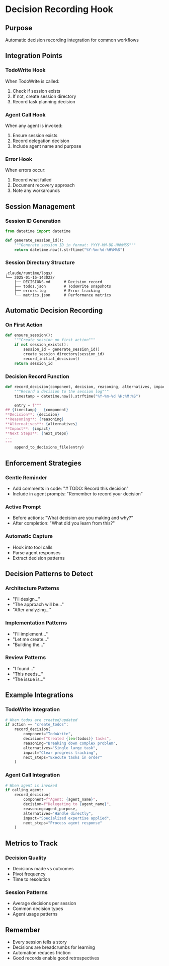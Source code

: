 # Decision Recording Hook

## Purpose
Automatic decision recording integration for common workflows

## Integration Points

### TodoWrite Hook
When TodoWrite is called:
1. Check if session exists
2. If not, create session directory
3. Record task planning decision

### Agent Call Hook
When any agent is invoked:
1. Ensure session exists
2. Record delegation decision
3. Include agent name and purpose

### Error Hook
When errors occur:
1. Record what failed
2. Document recovery approach
3. Note any workarounds

## Session Management

### Session ID Generation
```python
from datetime import datetime

def generate_session_id():
    """Generate session ID in format: YYYY-MM-DD-HHMMSS"""
    return datetime.now().strftime("%Y-%m-%d-%H%M%S")
```

### Session Directory Structure
```
.claude/runtime/logs/
└── 2025-01-16-143022/
    ├── DECISIONS.md      # Decision record
    ├── todos.json        # TodoWrite snapshots
    ├── errors.log        # Error tracking
    └── metrics.json      # Performance metrics
```

## Automatic Decision Recording

### On First Action
```python
def ensure_session():
    """Create session on first action"""
    if not session_exists():
        session_id = generate_session_id()
        create_session_directory(session_id)
        record_initial_decision()
    return session_id
```

### Decision Record Function
```python
def record_decision(component, decision, reasoning, alternatives, impact, next_steps):
    """Record a decision to the session log"""
    timestamp = datetime.now().strftime("%Y-%m-%d %H:%M:%S")

    entry = f"""
## {timestamp} - {component}
**Decision**: {decision}
**Reasoning**: {reasoning}
**Alternatives**: {alternatives}
**Impact**: {impact}
**Next Steps**: {next_steps}
---
"""
    append_to_decisions_file(entry)
```

## Enforcement Strategies

### Gentle Reminder
- Add comments in code: "# TODO: Record this decision"
- Include in agent prompts: "Remember to record your decision"

### Active Prompt
- Before actions: "What decision are you making and why?"
- After completion: "What did you learn from this?"

### Automatic Capture
- Hook into tool calls
- Parse agent responses
- Extract decision patterns

## Decision Patterns to Detect

### Architecture Patterns
- "I'll design..."
- "The approach will be..."
- "After analyzing..."

### Implementation Patterns
- "I'll implement..."
- "Let me create..."
- "Building the..."

### Review Patterns
- "I found..."
- "This needs..."
- "The issue is..."

## Example Integrations

### TodoWrite Integration
```python
# When todos are created/updated
if action == "create_todos":
    record_decision(
        component="TodoWrite",
        decision=f"Created {len(todos)} tasks",
        reasoning="Breaking down complex problem",
        alternatives="Single large task",
        impact="Clear progress tracking",
        next_steps="Execute tasks in order"
    )
```

### Agent Call Integration
```python
# When agent is invoked
if calling_agent:
    record_decision(
        component=f"Agent: {agent_name}",
        decision=f"Delegating to {agent_name}",
        reasoning=agent_purpose,
        alternatives="Handle directly",
        impact="Specialized expertise applied",
        next_steps="Process agent response"
    )
```

## Metrics to Track

### Decision Quality
- Decisions made vs outcomes
- Pivot frequency
- Time to resolution

### Session Patterns
- Average decisions per session
- Common decision types
- Agent usage patterns

## Remember

- Every session tells a story
- Decisions are breadcrumbs for learning
- Automation reduces friction
- Good records enable good retrospectives